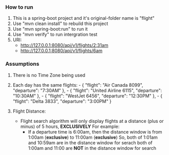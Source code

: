 ### How to run
1. This is a spring-boot project and it's original-folder name is "flight"
2. Use "mvn clean install" to rebuild this project
3. Use "mvn spring-boot:run" to run it 
4. Use "mvn verify" to run intergration test
5. URI: 
     - http://127.0.0.1:8080/api/v1/flights/2:31am
     - http://127.0.0.1:8080/api/v1/flights/6am

### Assumptions

1. There is no Time Zone being used

2. Each day has the same flights:
       - { "flight": "Air Canada 8099", "departure": "7:30AM" }, 
       - { "flight": "United Airline 6115", "departure": "10:30AM" }, 
       - { "flight": "WestJet 6456", "departure": "12:30PM" }, 
       - { "flight": "Delta 3833", "departure": "3:00PM" } 

3. Flight Distance:
     - Flight search algorithm will only display flights at a distance 
       (plus or minus) of 5 hours, **EXCLUSIVELY**
       For example:
         - If a departure time is 6:00am, then the distance window is 
           from 1:00am (**exclusive**) to 11:00am (**exclusive**)
           So, both of 1:01am and 10:59am are in the distance window for serach
           both of 1:00am and 11:00 are **NOT** in the distance window for 
           search
